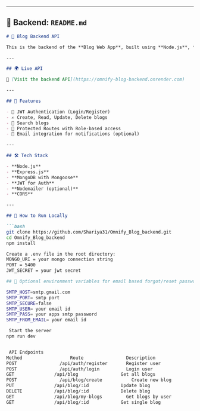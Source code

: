 
---

## 🧠 Backend: `README.md`

```markdown
# 🧠 Blog Backend API

This is the backend of the **Blog Web App**, built using **Node.js**, **Express**, and **MongoDB**. It provides secure REST APIs for authentication, blog CRUD operations, and user management.

---

## 🌍 Live API

🔗 [Visit the backend API](https://omnify-blog-backend.onrender.com)

---

## 📸 Features

- 👤 JWT Authentication (Login/Register)
- ✍️ Create, Read, Update, Delete blogs
- 🔎 Search blogs
- 🔐 Protected Routes with Role-based access
- 📧 Email integration for notifications (optional)

---

## 🛠️ Tech Stack

- **Node.js**
- **Express.js**
- **MongoDB with Mongoose**
- **JWT for Auth**
- **Nodemailer (optional)**
- **CORS**

---

## 🧪 How to Run Locally

```bash
git clone https://github.com/Shariya31/Omnify_Blog_backend.git
cd Omnify_Blog_backend
npm install

Create a .env file in the root directory:
MONGO_URI = your mongo connection string
PORT = 5400
JWT_SECRET = your jwt secret

## 🧪 Optional environment variables for email based forgot/reset password functionality

SMTP_HOST=smtp.gmail.com
SMTP_PORT= smtp port
SMTP_SECURE=false
SMTP_USER= your email id
SMTP_PASS= your apps smtp password
SMTP_FROM_EMAIL= your email id

 Start the server
npm run dev


 API Endpoints
Method	                Route	             Description
POST	            /api/auth/register	     Register user
POST	            /api/auth/login	         Login user
GET	              /api/blog	               Get all blogs
POST	            /api/blog/create	       Create new blog
PUT	              /api/blog/:id	           Update blog
DELETE	          /api/blog/:id	           Delete blog
GET	              /api/blog/my-blogs	     Get blogs by user
GET	              /api/blog/:id	           Get single blog

